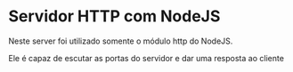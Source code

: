 # Servidor HTTP com NodeJS

Neste server foi utilizado somente o módulo http do NodeJS.

Ele é capaz de escutar as portas do servidor e dar uma resposta ao cliente
